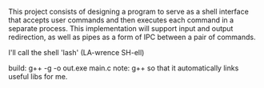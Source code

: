 This project consists of designing a program to serve as a shell interface that accepts user commands
and then executes each command in a separate process. This implementation will support input and output
redirection, as well as pipes as a form of IPC between a pair of commands.

I'll call the shell 'lash' (LA-wrence SH-ell)

build: g++ -g -o out.exe main.c
note: g++ so that it automatically links useful libs for me.